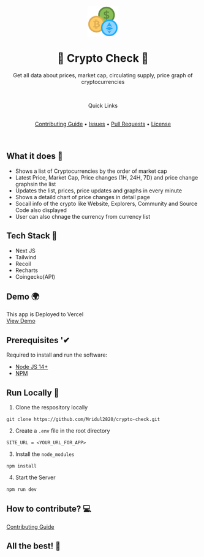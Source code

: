 <p align="center">
  <img src="/public/logo.png" align="center" width="80"/>
</p>

<div align="center">
    <h1>🤑 Crypto Check 🤑</h1>
    <p>Get all data about prices, market cap, circulating supply, price graph of cryptocurrencies</p>
</div>

<br />

<div align="center">
    <p>Quick Links</p>
    <br />
    <a href="CONTRIBUTING.md">Contributing Guide</a> •
    <a href="https://github.com/Mridul2820/crypto-check/issues">Issues</a> •
    <a href="https://github.com/Mridul2820/crypto-check/pulls">Pull Requests</a> •
    <a href="LICENSE">License</a>
</div>


<br />
<br />

## What it does 🤔
- Shows a list of Cryptocurrencies by the order of market cap
- Latest Price, Market Cap, Price changes (1H, 24H, 7D) and price change graphsin the list
- Updates the list, prices, price updates and graphs in every minute
- Shows a detaild chart of price changes in detail page
- Socail info of the crypto like Website, Explorers, Community and Source Code also displayed
- User can also chnage the currency from currency list

## Tech Stack 👾
- Next JS
- Tailwind
- Recoil
- Recharts
- Coingecko(API)

## Demo 🌍
This app is Deployed to Vercel
<br />
[View Demo](Cryptocurrencies)

## Prerequisites '✔
Required to install and run the software:
* [Node JS 14+](https://nodejs.org/)
* [NPM](https://www.npmjs.com/get-npm)

## Run Locally 🤠
1. Clone the respository locally
```
git clone https://github.com/Mridul2820/crypto-check.git
```
2. Create a `.env` file in the root directory
```
SITE_URL = <YOUR_URL_FOR_APP>
```
3. Install the `node_modules`
```
npm install
```
4. Start the Server
```
npm run dev
```

## How to contribute? 💻
<a href="CONTRIBUTING.md">Contributing Guide</a>

## All the best! 🥇
